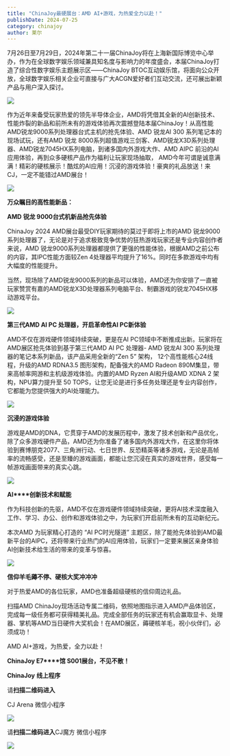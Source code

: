 ```yaml
---
title: "ChinaJoy最硬展台：AMD AI+游戏，为热爱全力以赴！"
publishDate: 2024-07-25
category: chinajoy
author: 莱尔
---
```


7月26日至7月29日，2024年第二十一届ChinaJoy将在上海新国际博览中心举办，作为在全球数字娱乐领域兼具知名度与影响力的年度盛会，本届ChinaJoy打造了综合性数字娱乐主题展示区——ChinaJoy BTOC互动娱乐馆，将面向公众开放，全球数字娱乐相关企业可直接与广大ACGN爱好者们互动交流，还可展出新颖产品与用户深入探讨。

![](https://ec-net-1251389766.cos.ap-shanghai.myqcloud.com/wp-content/uploads/2024/07/20240725224650620.png)

作为近年来备受玩家热爱的领先半导体企业，AMD将凭借其全新的AI创新技术、性能炸裂的新品和前所未有的游戏体验再次震撼登陆本届ChinaJoy！从高性能AMD锐龙9000系列处理器台式主机的抢先体验、AMD 锐龙AI 300 系列笔记本的现场试玩，还有AMD 锐龙 8000系列超值游戏三剑客、AMD锐龙X3D系列处理器、AMD锐龙7045HX系列电脑，到诸多国内外游戏大作、AMD AIPC 前沿的AI应用体验，再到众多硬核产品作为福利让玩家现场抽取， AMD今年可谓是诚意满满！精彩的硬核展示！酷炫的AI应用！沉浸的游戏体验！豪爽的礼品放送！来CJ，一定不能错过AMD展台！

![](https://ec-net-1251389766.cos.ap-shanghai.myqcloud.com/wp-content/uploads/2024/07/20240725224655298.png)

**万众瞩目的高性能新品：**

**AMD** **锐龙 9000台式机新品抢先体验**

ChinaJoy 2024 AMD展台最受DIY玩家期待的莫过于即将上市的AMD 锐龙9000系列处理器了，无论是对于追求极致竞争优势的狂热游戏玩家还是专业内容创作者来说，AMD 锐龙9000系列处理器都提供了更强的性能体验，根据AMD之前公布的内容，其IPC性能方面较Zen 4处理器平均提升了16%。同时在多款游戏中均有大幅度的性能提升。

当然，现场除了AMD锐龙9000系列的新品可以体验，AMD还为你安排了一直被玩家赞赏有嘉的AMD锐龙X3D处理器系列电脑平台、制霸游戏的锐龙7045HX移动游戏平台。

![](https://ec-net-1251389766.cos.ap-shanghai.myqcloud.com/wp-content/uploads/2024/07/20240725224658607.png)

**第三代AMD AI PC 处理器，开启革命性AI PC新体验**

AMD不仅在游戏硬件领域持续突破，更是在AI PC领域中不断推成出新。玩家将在AMD展区抢先体验到基于第三代AMD AI PC 处理器- AMD 锐龙AI 300 系列处理器的笔记本系列新品，该产品采用全新的“Zen 5” 架构， 12个高性能核心24线程，升级的AMD RDNA3.5 图形架构，配备强大的AMD Radeon 890M集显，带来高帧率网游和主机级游戏体验。内置的AMD Ryzen AI和升级AMD XDNA 2 架构，NPU算力提升至 50 TOPS，让您无论是进行多任务处理还是专业内容创作，它都能为您提供强大的AI处理能力。

![](https://ec-net-1251389766.cos.ap-shanghai.myqcloud.com/wp-content/uploads/2024/07/20240725224702730.png)

**沉浸的游戏体验**

游戏是AMD的DNA，它贯穿于AMD的发展历程中，激发了技术创新和产品优化，除了众多游戏硬件产品，AMD还为你准备了诸多国内外游戏大作，在这里你将体验到赛博朋克2077、三角洲行动、七日世界、反恐精英等诸多游戏，无论是高帧率的流畅感受，还是至臻的游戏画面，都能让您沉浸在真实的游戏世界，感受每一帧游戏画面带来的真实心跳。

![](blob:https://www.easecation.net/5d1c4a93-f0c0-4505-8bc1-aa1315da6f75)

**AI****创新技术和赋能**

作为科技创新的先驱，AMD不仅在游戏硬件领域持续突破，更将AI技术深度融入工作、学习、办公、创作和游戏体验之中，为玩家们开启前所未有的互动新纪元。

本次AMD 为玩家精心打造的 “AI PC时光隧道” 主题区，除了能抢先体验到AMD最新平台的AIPC，还将带来行业热门的AI应用体验，玩家们一定要来展区亲身体验AI创新技术给生活的带来的变革与惊喜。

![](https://ec-net-1251389766.cos.ap-shanghai.myqcloud.com/wp-content/uploads/2024/07/20240725224709167.png)

**信仰羊毛薅不停、硬核大奖冲冲冲**

对于热爱AMD的各位玩家，AMD也准备超级硬核的信仰周边礼品。

扫描AMD ChinaJoy现场活动专属二维码，依照地图指示进入AMD产品体验区，完成每一级任务都可获得精美礼品。完成全部任务的玩家还有机会赢取显卡、处理器、掌机等AMD当日硬件大奖机会！在AMD展区，薅硬核羊毛，祝小伙伴们，必须成功！

AMD AI+游戏，为热爱，全力以赴！

**ChinaJoy E7****馆 S001展台，不见不散！**

**ChinaJoy** **线上程序**

  
请**扫描二维码进入**

CJ Arena 微信小程序

![](https://ec-net-1251389766.cos.ap-shanghai.myqcloud.com/wp-content/uploads/2024/07/20240725224730160.png)

  
请**扫描二维码进入**CJ魔方 微信小程序  

![](https://ec-net-1251389766.cos.ap-shanghai.myqcloud.com/wp-content/uploads/2024/07/20240725224732455.png)
